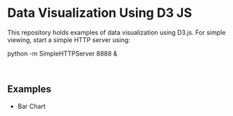 <h1>Data Visualization Using D3 JS</h1>

This repository holds examples of data visualization using D3.js.
For simple viewing, start a simple HTTP server using: <br/>

python -m SimpleHTTPServer 8888 &

<br>

<h2>Examples</h2>
<ul>
	<li>Bar Chart</li>
</ul>